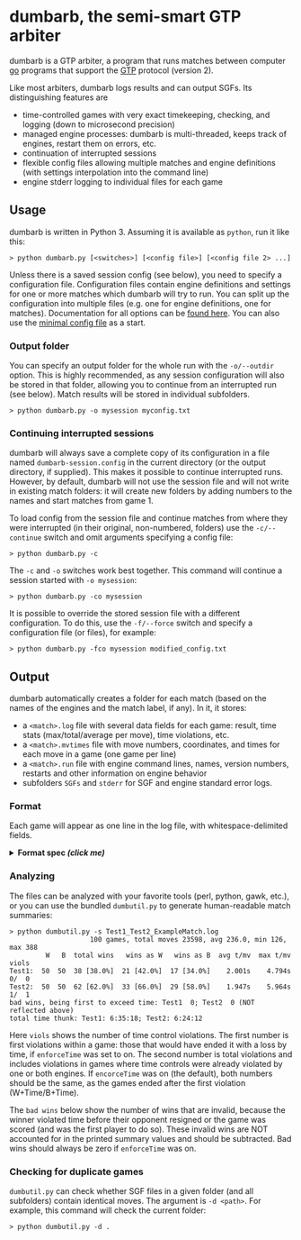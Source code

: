 # dumbarb, the semi-smart GTP arbiter

dumbarb is a GTP arbiter, a program that runs matches between computer [go](https://en.wikipedia.org/wiki/Go_(game)) programs that support the [GTP](https://www.lysator.liu.se/~gunnar/gtp/) protocol (version 2).

Like most arbiters, dumbarb logs results and can output SGFs. Its distinguishing features are
* time-controlled games with very exact timekeeping, checking, and logging (down to microsecond precision)
* managed engine processes: dumbarb is multi-threaded, keeps track of engines, restart them on errors, etc.
* continuation of interrupted sessions
* flexible config files allowing multiple matches and engine definitions (with settings interpolation into the command line)
* engine stderr logging to individual files for each game

## Usage
dumbarb is written in Python 3. Assuming it is available as ``python``, run it like this:

```
> python dumbarb.py [<switches>] [<config file>] [<config file 2> ...]
```

Unless there is a saved session config (see below), you need to specify a configuration file. Configuration files contain engine definitions and settings for one or more matches which dumbarb will try to run. You can split up the configuration into multiple files (e.g. one for engine definitions, one for matches). Documentation for all options can be [found here](CONFIG.md). You can also use the [minimal config file](https://github.com/StanTraykov/dumbarb/blob/master/config-minimal.txt) as a start.

### Output folder
You can specify an output folder for the whole run with the ``-o/--outdir`` option. This is highly recommended, as any session configuration will also be stored in that folder, allowing you to continue from an interrupted run (see below). Match results will be stored in individual subfolders.
```
> python dumbarb.py -o mysession myconfig.txt
```
### Continuing interrupted sessions
dumbarb will always save a complete copy of its configuration in a file named ``dumbarb-session.config`` in the current directory (or the output directory, if supplied). This makes it possible to continue interrupted runs. However, by default, dumbarb will not use the session file and will not write in existing match folders: it will create new folders by adding numbers to the names and start matches from game 1.

To load config from the session file and continue matches from where they were interrupted (in their original, non-numbered, folders) use the ``-c/--continue`` switch and omit arguments specifying a config file:
```
> python dumbarb.py -c
```
The ``-c`` and ``-o`` switches work best together. This command will continue a session started with ``-o mysession``:
```
> python dumbarb.py -co mysession
```
It is possible to override the stored session file with a different configuration. To do this, use the ``-f/--force`` switch and specify a configuration file (or files), for example:
```
> python dumbarb.py -fco mysession modified_config.txt
```
</details>

## Output

dumbarb automatically creates a folder for each match (based on the names of the engines and the match label, if any). In it, it stores:
* a ``<match>.log`` file with several data fields for each game: result, time stats (max/total/average per move), time violations, etc.
* a ``<match>.mvtimes`` file with move numbers, coordinates, and times for each move in a game (one game per line)
* a ``<match>.run`` file with engine command lines, names, version numbers, restarts and other information on engine behavior
* subfolders ``SGFs`` and ``stderr`` for SGF and engine standard error logs.

### Format
Each game will appear as one line in the log file, with whitespace-delimited fields.

<details> <summary><strong>Format spec <em>(click me)</em></strong></summary>
   
The fields are, in order:

1. ``YYMMDD-HH:MM:SS`` — timestamp
2. ``[#<num>]`` — seq no of game
3. ``<eng 1>`` — name of the first engine
4. ``W|B`` — color of first engine
5. ``<eng 2>`` — name of the second engine (in config file order)
6. ``W|B`` — color of the second engine
7. ``=`` — just a symbol
8. ``<eng 1>|<eng 2>|Jigo|None|UFIN|ERR`` — name of winning engine or ``Jigo``, ``None`` (ended with passes but couldn't score), ``UFIN`` (unfinished), or ``ERR`` (some error occured).
9. ``(W|B)+Resign|(W|B)+Time|(W|B)+<score>|==|XX|SD|EE|IL`` — color and score or reason for the win, or:
    * ``==`` — Jigo | ``XX`` — no scoring requested | ``SD`` — problem with scorer engine
    * ``IL`` — one of the engines complained about an illegal move
    * ``EE`` — some error occured
10. ``<total moves>`` — number of moves in the game (excluding resign, including passes)
11. ``<eng 1 moves>`` — number of moves made by the first engine (including resign, if any)
12. ``<eng 2 moves>`` — number of moves made by the second engine (including resign, if any)
13. ``<eng 1 total thinking time>`` — total thinking time for the first engine
14. ``<eng 1 average thinking time>`` — average thinking time per move for the first engine
15. ``<eng 1 max thinking time>`` — maximum thinking time for 1 move for the first engine
16. ``<eng 2 total thinking time>`` — total thinking time for the second engine
17. ``<eng 2 average thinking time>`` — average thinking time per move for the second engine
18. ``<eng 2 max thinking time>`` — maximum thinking time for 1 move for the second engine
19. ``VIO:`` — just a symbol
20. ``<violations>`` — list of time violations in the format ``<engine> <moveNum>[<time taken>]`` or ``None`` if no violations occured

</details>

### Analyzing
The files can be analyzed with your favorite tools (perl, python, gawk, etc.), or you can use the bundled ``dumbutil.py`` to generate human-readable match summaries:

```
> python dumbutil.py -s Test1_Test2_ExampleMatch.log
                    100 games, total moves 23598, avg 236.0, min 126, max 388
         W   B  total wins   wins as W   wins as B  avg t/mv  max t/mv  viols
Test1:  50  50  38 [38.0%]  21 [42.0%]  17 [34.0%]    2.001s    4.794s  0/  0
Test2:  50  50  62 [62.0%]  33 [66.0%]  29 [58.0%]    1.947s    5.964s  1/  1
bad wins, being first to exceed time: Test1  0; Test2  0 (NOT reflected above)
total time thunk: Test1: 6:35:18; Test2: 6:24:12
```

Here ``viols`` shows the number of time control violations. The first number is first violations within a game: those that would have ended it with a loss by time, if ``enforceTime`` was set to on. The second number is total violations and includes violations in games where time controls were already violated by one or both engines. If ``encorceTime`` was on (the default), both numbers should be the same, as the games ended after the first violation (W+Time/B+Time).

The ``bad wins`` below show the number of wins that are invalid, because the winner violated time before their opponent resigned or the game was scored (and was the first player to do so). These invalid wins are NOT accounted for in the printed summary values and should be subtracted. Bad wins should always be zero if ``enforceTime`` was on.



### Checking for duplicate games
``dumbutil.py`` can check whether SGF files in a given folder (and all subfolders) contain identical moves. The argument is ``-d <path>``. For example, this command will check the current folder:

```
> python dumbutil.py -d .
```
